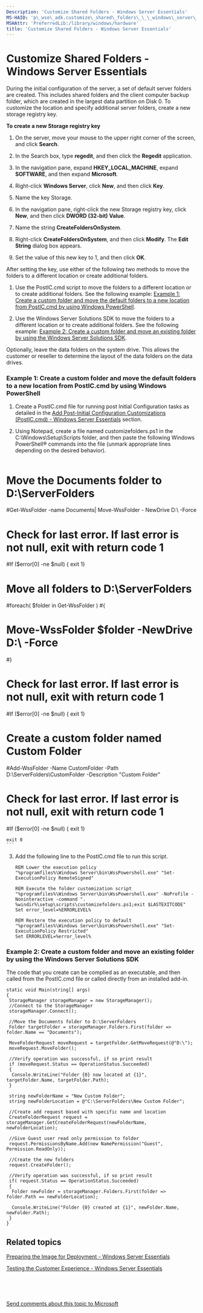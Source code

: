 ```yaml
---
Description: 'Customize Shared Folders - Windows Server Essentials'
MS-HAID: 'p\_wse\_adk.customize\_shared\_folders\_\_\_windows\_server\_essentials'
MSHAttr: 'PreferredLib:/library/windows/hardware'
title: 'Customize Shared Folders - Windows Server Essentials'
---
```


# Customize Shared Folders - Windows Server Essentials


During the initial configuration of the server, a set of default server folders are created. This includes shared folders and the client computer backup folder, which are created in the largest data partition on Disk 0. To customize the location and specify additional server folders, create a new storage registry key.

**To create a new Storage registry key**

1.  On the server, move your mouse to the upper right corner of the screen, and click **Search**.

2.  In the Search box, type **regedit**, and then click the **Regedit** application.

3.  In the navigation pane, expand **HKEY\_LOCAL\_MACHINE**, expand **SOFTWARE**, and then expand **Microsoft**.

4.  Right-click **Windows Server**, click **New**, and then click **Key**.

5.  Name the key Storage.

6.  In the navigation pane, right-click the new Storage registry key, click **New**, and then click **DWORD (32-bit) Value**.

7.  Name the string **CreateFoldersOnSystem**.

8.  Right-click **CreateFoldersOnSystem**, and then click **Modify**. The **Edit String** dialog box appears.

9.  Set the value of this new key to 1, and then click **OK**.

After setting the key, use either of the following two methods to move the folders to a different location or create additional folders.

1.  Use the PostIC.cmd script to move the folders to a different location or to create additional folders. See the following example: [Example 1: Create a custom folder and move the default folders to a new location from PostIC.cmd by using Windows PowerShell](#bkmk-example1).

2.  Use the Windows Server Solutions SDK to move the folders to a different location or to create additional folders. See the following example: [Example 2: Create a custom folder and move an existing folder by using the Windows Server Solutions SDK](#bkmk-example2).

Optionally, leave the data folders on the system drive. This allows the customer or reseller to determine the layout of the data folders on the data drives.

### <span id="BKMK_Example1"></span><span id="bkmk_example1"></span><span id="BKMK_EXAMPLE1"></span>Example 1: Create a custom folder and move the default folders to a new location from PostIC.cmd by using Windows PowerShell

1.  Create a PostIC.cmd file for running post Initial Configuration tasks as detailed in the [Add Post-Initial Configuration Customizations (PostIC.cmd) - Windows Server Essentials](add-post-initial-configuration-customizations--posticcmd----windows-server-essentials.md) section.

2.  Using Notepad, create a file named customizefolders.ps1 in the C:\\Windows\\Setup\\Scripts folder, and then paste the following Windows PowerShell® commands into the file (unmark appropriate lines depending on the desired behavior).

    ``` syntax
# Move the Documents folder to D:\ServerFolders
#Get-WssFolder -name Documents| Move-WssFolder - NewDrive D:\ -Force

# Check for last error. If last error is not null, exit with return code 1
#If ($error[0] -ne $null) { exit 1} 

# Move all folders to D:\ServerFolders
#foreach( $folder in Get-WssFolder )
#{
#    Move-WssFolder $folder -NewDrive D:\ -Force
#}

# Check for last error. If last error is not null, exit with return code 1
#If ($error[0] -ne $null) { exit 1} 

# Create a custom folder named Custom Folder
#Add-WssFolder -Name CustomFolder -Path D:\ServerFolders\CustomFolder -Description "Custom Folder"

# Check for last error. If last error is not null, exit with return code 1
#If ($error[0] -ne $null) { exit 1} 

    exit 0
    ```

3.  Add the following line to the PostIC.cmd file to run this script.

    ``` syntax
    REM Lower the execution policy
    "%programfiles%\Windows Server\bin\WssPowershell.exe" "Set-ExecutionPolicy RemoteSigned"

    REM Execute the folder customization script
    "%programfiles%\Windows Server\bin\WssPowershell.exe" -NoProfile -Noninteractive -command ". %windir%\setup\scripts\customizefolders.ps1;exit $LASTEXITCODE"
    Set error_level=%ERRORLEVEL%

    REM Restore the execution policy to default
    "%programfiles%\Windows Server\bin\WssPowershell.exe" "Set-ExecutionPolicy Restricted"
    Set ERRORLEVEL=%error_level%
    ```

### <span id="BKMK_Example2"></span><span id="bkmk_example2"></span><span id="BKMK_EXAMPLE2"></span>Example 2: Create a custom folder and move an existing folder by using the Windows Server Solutions SDK

The code that you create can be complied as an executable, and then called from the PostIC.cmd file or called directly from an installed add-in.

``` syntax
static void Main(string[] args)
{
 StorageManager storageManager = new StorageManager();
 //Connect to the StorageManager
 storageManager.Connect();
 
 //Move the Documents folder to D:\ServerFolders
 Folder targetFolder = storageManager.Folders.First(folder => folder.Name == "Documents");

 MoveFolderRequest moveRequest = targetFolder.GetMoveRequest(@"D:\");
 moveRequest.MoveFolder();

 //Verify operation was successful, if so print result
 if (moveRequest.Status == OperationStatus.Succeeded)
 {
  Console.WriteLine("Folder {0} now located at {1}", targetFolder.Name, targetFolder.Path);
 }

 string newFolderName = "New Custom Folder";
 string newFolderLocation = @"C:\ServerFolders\New Custom Folder";

 //Create add request based with specific name and location
 CreateFolderRequest request = storageManager.GetCreateFolderRequest(newFolderName, newFolderLocation);

 //Give Guest user read only permission to folder
 request.PermissionsByName.Add(new NamePermission("Guest", Permission.ReadOnly));

 //Create the new folders
 request.CreateFolder();

 //Verify operation was successful, if so print result
 if( request.Status == OperationStatus.Succeeded)
 {
  Folder newFolder = storageManager.Folders.First(folder => folder.Path == newFolderLocation);

  Console.WriteLine("Folder {0} created at {1}", newFolder.Name, newFolder.Path);
 }
}
```

## <span id="related_topics"></span>Related topics


[Preparing the Image for Deployment - Windows Server Essentials](preparing-the-image-for-deployment---windows-server-essentials.md)

[Testing the Customer Experience - Windows Server Essentials](testing-the-customer-experience---windows-server-essentials.md)

 

 

[Send comments about this topic to Microsoft](mailto:wsddocfb@microsoft.com?subject=Documentation%20feedback%20%5Bp_wse_adk\p_wse_adk%5D:%20Customize%20Shared%20Folders%20-%20Windows%20Server%20Essentials%20%20RELEASE:%20%284/11/2016%29&body=%0A%0APRIVACY%20STATEMENT%0A%0AWe%20use%20your%20feedback%20to%20improve%20the%20documentation.%20We%20don't%20use%20your%20email%20address%20for%20any%20other%20purpose,%20and%20we'll%20remove%20your%20email%20address%20from%20our%20system%20after%20the%20issue%20that%20you're%20reporting%20is%20fixed.%20While%20we're%20working%20to%20fix%20this%20issue,%20we%20might%20send%20you%20an%20email%20message%20to%20ask%20for%20more%20info.%20Later,%20we%20might%20also%20send%20you%20an%20email%20message%20to%20let%20you%20know%20that%20we've%20addressed%20your%20feedback.%0A%0AFor%20more%20info%20about%20Microsoft's%20privacy%20policy,%20see%20http://privacy.microsoft.com/default.aspx. "Send comments about this topic to Microsoft")




